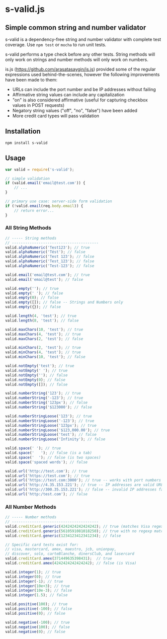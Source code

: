 # s-valid.js
## Simple common string and number validator
s-valid is a dependency-free string and number validator with complete test coverage. Use `npm test` or `mocha` to run unit tests.

s-valid performs a type check before any other tests. String methods will only work on strings and number methods will only work on numbers.

is.js (https://github.com/arasatasaygin/is.js) provided some of the regular expressions used behind-the-scenes, however the following improvements have been made to them:

- URLs can include the port number and be IP addresses without failing
- Affirmative string values can include any capitalization
- "on" is also considered affirmative (useful for capturing checkbox values in POST requests)
- Negatory string values ("off", "no", "false") have been added
- More credit card types will pass validation

## Installation
```
npm install s-valid
```

## Usage
```javascript
var valid = require('s-valid');

// simple validation
if (valid.email('email@test.com')) {
	// ...
}

// primary use case: server-side form validation
if (!valid.email(req.body.email)) {
	// return error...
}
```

### All String Methods
```javascript
// ----- String methods
// ---------------------------------------
valid.alphaNumeric('Test123'); // true
valid.alphaNumeric('Tést'); // false
valid.alphaNumeric('Test 123'); // false
valid.alphaNumeric('Test_123'); // false
valid.alphaNumeric('Test-123'); // false

valid.email('email@test.com'); // true
valid.email('email@test'); // false

valid.empty(''); // true
valid.empty(' '); // false
valid.empty(0); // false
valid.empty([]); // false -- Strings and Numbers only
valid.empty({}); // false

valid.length(4, 'test'); // true
valid.length(8, 'test'); // false

valid.maxChars(10, 'test'); // true
valid.maxChars(4, 'test'); // true
valid.maxChars(2, 'test'); // false

valid.minChars(2, 'test'); // true
valid.minChars(4, 'test'); // true
valid.minChars(10, 'test'); // false

valid.notEmpty('test'); // true
valid.notEmpty(' '); // true
valid.notEmpty(''); // false
valid.notEmpty(0); // false
valid.notEmpty([]); // false

valid.numberString('123'); // true
valid.numberString('-123'); // true
valid.numberString('123px'); // false
valid.numberString('$123000'); // false

valid.numberStringLoose('123'); // true
valid.numberStringLoose('-123'); // true
valid.numberStringLoose('123px'); // true
valid.numberStringLoose('$123,000.00'); // true
valid.numberStringLoose('test'); // false
valid.numberStringLoose('Infinity'); // false

valid.space(' '); // true
valid.space('	'); // false (is a tab)
valid.space('  '); // false (is two spaces)
valid.space('spaced words'); // false 

valid.url('http://test.com'); // true
valid.url('https://test.com'); // true
valid.url('https://test.com:3000'); // true -- works with port numbers
valid.url('http://4.35.153.221'); // true -- IP addresses are valid URLs
valid.url('http://300.35.153.221'); // false -- invalid IP addresses fail
valid.url('http:/test.com'); // false
```
### All Number Methods
```javascript
// ----- Number methods
// ---------------------------------------
valid.creditCard.generic(4242424242424242); // true (matches Visa regexp)
valid.creditCard.generic(5610591081018250); // true with no regexp match (Australian Bankcard)
valid.creditCard.generic(1234123412341234); // false

// Specific card tests exist for:
// visa, mastercard, amex, maestro, jcb, unionpay, 
// discover, solo, carteBlanche, dinersClub, and lasercard
valid.creditCard.amex(371449635398431);  // true
valid.creditCard.amex(4242424242424242); // false (is Visa)

valid.integer(1); // true
valid.integer(0); // true
valid.integer(-1); // true
valid.integer(10e+3); // true
valid.integer(10e-3); // false
valid.integer(1.5); // false

valid.positive(100); // true
valid.positive(-100); // false
valid.positive(0); // false

valid.negative(-100); // true
valid.negative(100); // false
valid.negative(0); // false

```